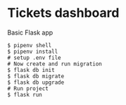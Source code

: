 # Tickets dashboard
Basic Flask app

```shell
$ pipenv shell
$ pipenv install
# setup .env file
# Now create and run migration
$ flask db init
$ flask db migrate
$ flask db upgrade
# Run project
$ flask run
```
